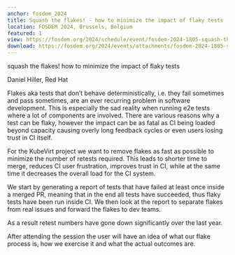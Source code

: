 ```yaml
---
anchor: fosdem_2024
title: Squash the flakes! - how to minimize the impact of flaky tests
location: FOSDEM 2024, Brussels, Belgium
featured: 1
view: https://fosdem.org/2024/schedule/event/fosdem-2024-1805-squash-the-flakes-how-to-minimize-the-impact-of-flaky-tests/
download: https://fosdem.org/2024/events/attachments/fosdem-2024-1805-squash-the-flakes-how-to-minimize-the-impact-of-flaky-tests/slides/22638/squash_the_flakes_-_FOSDEM_2024_Brussels_Belgiu_ZgEafZb.pdf
---
```



squash the flakes!
how to minimize the impact of flaky tests

Daniel Hiller, Red Hat

Flakes aka tests that don’t behave deterministically, i.e. they fail sometimes and pass sometimes, are an ever recurring problem in software development. This is especially the sad reality when running e2e tests where a lot of components are involved. There are various reasons why a test can be flaky, however the impact can be as fatal as CI being loaded beyond capacity causing overly long feedback cycles or even users losing trust in CI itself.

For the KubeVirt project we want to remove flakes as fast as possible to minimize the number of retests required. This leads to shorter time to merge, reduces CI user frustration, improves trust in CI, while at the same time it decreases the overall load for the CI system.

We start by generating a report of tests that have failed at least once inside a merged PR, meaning that in the end all tests have succeeded, thus flaky tests have been run inside CI. We then look at the report to separate flakes from real issues and forward the flakes to dev teams.

As a result retest numbers have gone down significantly over the last year.

After attending the session the user will have an idea of what our flake process is, how we exercise it and what the actual outcomes are.
